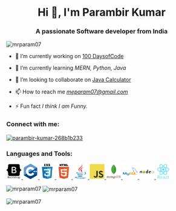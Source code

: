 <h1 align="center">Hi 👋, I'm Parambir Kumar</h1>
<h3 align="center">A passionate Software developer from India</h3>

<p align="left"> <img src="https://komarev.com/ghpvc/?username=mrparam07&label=Profile%20views&color=0e75b6&style=flat" alt="mrparam07" /> </p>

- 🔭 I’m currently working on [100 DaysofCode](https://github.com/Mrparam07/100_day_of_code)

- 🌱 I’m currently learning *MERN, Python, Java*

- 👯 I’m looking to collaborate on [Java Calculator](https://github.com/Mrparam07/JavaProject)

- 📫 How to reach me *meparam07@gmail.com*

- ⚡ Fun fact *I think I am Funny.*

<h3 align="left">Connect with me:</h3>
<p align="left">
<a href="https://linkedin.com/in/parambir-kumar-268b1b233" target="blank"><img align="center" src="https://raw.githubusercontent.com/rahuldkjain/github-profile-readme-generator/master/src/images/icons/Social/linked-in-alt.svg" alt="parambir-kumar-268b1b233" height="30" width="40" /></a>
</p>

<h3 align="left">Languages and Tools:</h3>
<p align="left"> <a href="https://getbootstrap.com" target="_blank" rel="noreferrer"> <img src="https://raw.githubusercontent.com/devicons/devicon/master/icons/bootstrap/bootstrap-plain-wordmark.svg" alt="bootstrap" width="40" height="40"/> </a> <a href="https://www.w3schools.com/cpp/" target="_blank" rel="noreferrer"> <img src="https://raw.githubusercontent.com/devicons/devicon/master/icons/cplusplus/cplusplus-original.svg" alt="cplusplus" width="40" height="40"/> </a> <a href="https://www.w3schools.com/css/" target="_blank" rel="noreferrer"> <img src="https://raw.githubusercontent.com/devicons/devicon/master/icons/css3/css3-original-wordmark.svg" alt="css3" width="40" height="40"/> </a> <a href="https://www.w3.org/html/" target="_blank" rel="noreferrer"> <img src="https://raw.githubusercontent.com/devicons/devicon/master/icons/html5/html5-original-wordmark.svg" alt="html5" width="40" height="40"/> </a> <a href="https://www.java.com" target="_blank" rel="noreferrer"> <img src="https://raw.githubusercontent.com/devicons/devicon/master/icons/java/java-original.svg" alt="java" width="40" height="40"/> </a> <a href="https://developer.mozilla.org/en-US/docs/Web/JavaScript" target="_blank" rel="noreferrer"> <img src="https://raw.githubusercontent.com/devicons/devicon/master/icons/javascript/javascript-original.svg" alt="javascript" width="40" height="40"/> </a> <a href="https://www.mongodb.com/" target="_blank" rel="noreferrer"> <img src="https://raw.githubusercontent.com/devicons/devicon/master/icons/mongodb/mongodb-original-wordmark.svg" alt="mongodb" width="40" height="40"/> </a> <a href="https://www.mysql.com/" target="_blank" rel="noreferrer"> <img src="https://raw.githubusercontent.com/devicons/devicon/master/icons/mysql/mysql-original-wordmark.svg" alt="mysql" width="40" height="40"/> </a> <a href="https://nodejs.org" target="_blank" rel="noreferrer"> <img src="https://raw.githubusercontent.com/devicons/devicon/master/icons/nodejs/nodejs-original-wordmark.svg" alt="nodejs" width="40" height="40"/> </a> <a href="https://reactjs.org/" target="_blank" rel="noreferrer"> <img src="https://raw.githubusercontent.com/devicons/devicon/master/icons/react/react-original-wordmark.svg" alt="react" width="40" height="40"/> </a> </p>

<p><img align="left" src="https://github-readme-stats.vercel.app/api/top-langs?username=mrparam07&show_icons=true&locale=en&layout=compact" alt="mrparam07" /></p>

<p>&nbsp;<img align="center" src="https://github-readme-stats.vercel.app/api?username=mrparam07&show_icons=true&locale=en" alt="mrparam07" /></p>

<p><img align="center" src="https://github-readme-streak-stats.herokuapp.com/?user=mrparam07&" alt="mrparam07" /></p>

